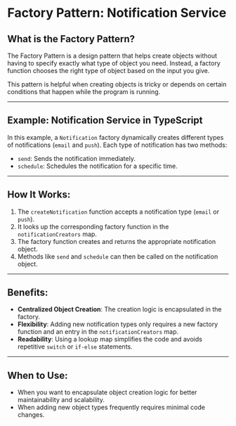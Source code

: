 # Factory Pattern: Notification Service

## What is the Factory Pattern?

The Factory Pattern is a design pattern that helps create objects without having to specify 
exactly what type of object you need. Instead, a factory function chooses the 
right type of object based on the input you give.

This pattern is helpful when creating objects is tricky or depends on certain conditions that 
happen while the program is running.

---

## Example: Notification Service in TypeScript

In this example, a `Notification` factory dynamically creates different types of 
notifications (`email` and `push`). Each type of notification has two methods:
- `send`: Sends the notification immediately.
- `schedule`: Schedules the notification for a specific time.

---

## How It Works:
1. The `createNotification` function accepts a notification type (`email` or `push`).
2. It looks up the corresponding factory function in the `notificationCreators` map.
3. The factory function creates and returns the appropriate notification object.
4. Methods like `send` and `schedule` can then be called on the notification object.

---

## Benefits:
- **Centralized Object Creation**: The creation logic is encapsulated in the factory.
- **Flexibility**: Adding new notification types only requires a new factory function and an entry in the `notificationCreators` map.
- **Readability**: Using a lookup map simplifies the code and avoids repetitive `switch` or `if-else` statements.

---

## When to Use:
- When you want to encapsulate object creation logic for better maintainability and scalability.
- When adding new object types frequently requires minimal code changes.
